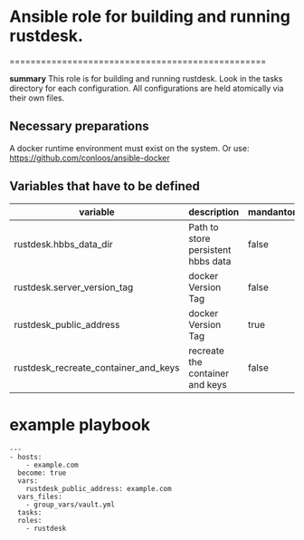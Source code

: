 # Ansible role for building and running rustdesk.
=================================================

**summary**
This role is for building and running rustdesk. 
Look in the tasks directory for each configuration.
All configurations are held atomically via their own files.

## Necessary preparations
A docker runtime environment must exist on the system.
Or use: https://github.com/conloos/ansible-docker

## Variables that have to be defined

| variable | description | mandantory |
| -------- | ----------- | ---------- |
| rustdesk.hbbs_data_dir | Path to store persistent hbbs data | false |
| rustdesk.server_version_tag | docker Version Tag | false |
| rustdesk_public_address | docker Version Tag | true |
| rustdesk_recreate_container_and_keys | recreate the container and keys | false |

# example playbook
```
---
- hosts: 
    - example.com
  become: true
  vars:
    rustdesk_public_address: example.com
  vars_files:
    - group_vars/vault.yml
  tasks:
  roles:
    - rustdesk
```
